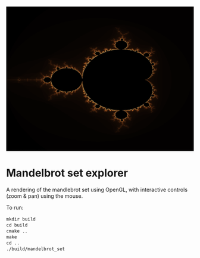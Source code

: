![OpenGL rendering of the Mandelbrot set.](mandelbrot.png)

# Mandelbrot set explorer

A rendering of the mandlebrot set using OpenGL, with interactive controls (zoom & pan) using the mouse. 

To run:

```
mkdir build
cd build
cmake ..
make
cd .. 
./build/mandelbrot_set
```

